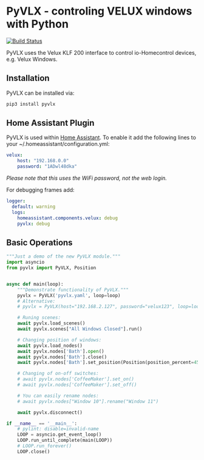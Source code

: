 PyVLX - controling VELUX windows with Python
============================================

[![Build Status](https://travis-ci.org/Julius2342/pyvlx.svg?branch=master)](https://travis-ci.org/Julius2342/pyvlx)

PyVLX uses the Velux KLF 200 interface to control io-Homecontrol devices, e.g. Velux Windows.

Installation
------------

PyVLX can be installed via:

```bash
pip3 install pyvlx
```

Home Assistant Plugin
---------------------

PyVLX is used within [Home Assistant](https://www.home-assistant.io/components/velux/). To enable it add the following lines to your ~/.homeassistant/configuration.yml:

```yaml
velux:
    host: "192.168.0.0"
    password: "1ADwl48dka"
```

*Please note that this uses the WiFi password, not the web login.*

For debugging frames add:

```yaml
logger:
  default: warning
  logs:
    homeassistant.components.velux: debug
    pyvlx: debug
```


Basic Operations
----------------

```python
"""Just a demo of the new PyVLX module."""
import asyncio
from pyvlx import PyVLX, Position


async def main(loop):
    """Demonstrate functionality of PyVLX."""
    pyvlx = PyVLX('pyvlx.yaml', loop=loop)
    # Alternative:
    # pyvlx = PyVLX(host="192.168.2.127", password="velux123", loop=loop)

    # Runing scenes:
    await pyvlx.load_scenes()
    await pyvlx.scenes["All Windows Closed"].run()

    # Changing position of windows:
    await pyvlx.load_nodes()
    await pyvlx.nodes['Bath'].open()
    await pyvlx.nodes['Bath'].close()
    await pyvlx.nodes['Bath'].set_position(Position(position_percent=45))

    # Changing of on-off switches:
    # await pyvlx.nodes['CoffeeMaker'].set_on()
    # await pyvlx.nodes['CoffeeMaker'].set_off()

    # You can easily rename nodes:
    # await pyvlx.nodes["Window 10"].rename("Window 11")

    await pyvlx.disconnect()

if __name__ == '__main__':
    # pylint: disable=invalid-name
    LOOP = asyncio.get_event_loop()
    LOOP.run_until_complete(main(LOOP))
    # LOOP.run_forever()
    LOOP.close()
```
